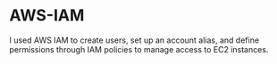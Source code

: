 # AWS-IAM
I used AWS IAM to create users, set up an account alias, and define permissions through IAM policies to manage access to EC2 instances.
